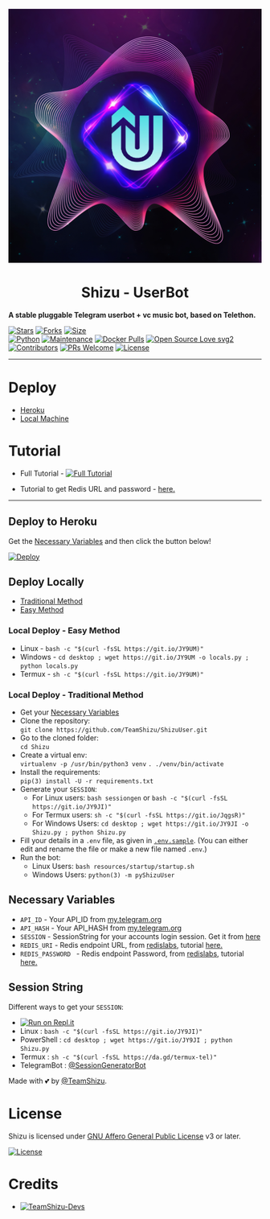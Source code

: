 <p align="center">
  <img src="./resources/extras/logo_readme.jpg" alt="TeamShizu Logo">
</p>
<h1 align="center">
  <b>Shizu - UserBot</b>
</h1>

<b>A stable pluggable Telegram userbot + vc music bot, based on Telethon.</b>   

[![Stars](https://img.shields.io/github/stars/TeamShizu/ShizuUser?style=flat-square&color=yellow)](https://github.com/TeamShizu/ShizuUser/stargazers)
[![Forks](https://img.shields.io/github/forks/TeamShizu/ShizuUser?style=flat-square&color=orange)](https://github.com/TeamShizu/ShizuUser/fork)
[![Size](https://img.shields.io/github/repo-size/TeamShizu/ShizuUser?style=flat-square&color=green)](https://github.com/TeamShizu/ShizuUser/)   
[![Python](https://img.shields.io/badge/Python-v3.9-blue)](https://www.python.org/)
[![Maintenance](https://img.shields.io/badge/Maintained%3F-yes-green.svg)](https://github.com/TeamShizu/ShizuUser/graphs/commit-activity)
[![Docker Pulls](https://img.shields.io/docker/pulls/programmingerror/ShizuUser?style=flat-square)](https://img.shields.io/docker/pulls/programmingerror/ShizuUser?style=flat-square)
[![Open Source Love svg2](https://badges.frapsoft.com/os/v2/open-source.svg?v=103)](https://github.com/TeamShizu/ShizuUser)   
[![Contributors](https://img.shields.io/github/contributors/TeamShizu/ShizuUser?style=flat-square&color=green)](https://github.com/TeamShizu/ShizuUser/graphs/contributors)
[![PRs Welcome](https://img.shields.io/badge/PRs-welcome-brightgreen.svg?style=flat-square)](https://makeapullrequest.com)
[![License](https://img.shields.io/badge/License-AGPL-blue)](https://github.com/TeamShizu/ShizuUser/blob/main/LICENSE)

----

# Deploy
- [Heroku](#Deploy-to-Heroku)
- [Local Machine](#Deploy-Locally)


# Tutorial 
- Full Tutorial - [![Full Tutorial](https://img.shields.io/badge/Watch%20Now-blue)](https://www.youtube.com/watch?v=9wF7k9qA0Q4)

- Tutorial to get Redis URL and password - [here.](./resources/extras/redistut.md)
---

## Deploy to Heroku
Get the [Necessary Variables](#Necessary-Variables) and then click the button below!  

[![Deploy](https://www.herokucdn.com/deploy/button.svg)](https://dashboard.heroku.com/new?template=https%3A%2F%2Fgithub.com%2FTeamShizu%2FShizuUser)

## Deploy Locally
- [Traditional Method](#local-deploy---traditional-method)
- [Easy Method](#local-deploy---easy-method)

### Local Deploy - Easy Method
- Linux - `bash -c "$(curl -fsSL https://git.io/JY9UM)"`
- Windows - `cd desktop ; wget https://git.io/JY9UM -o locals.py ; python locals.py`
- Termux - `sh -c "$(curl -fsSL https://git.io/JY9UM)"`

### Local Deploy - Traditional Method
- Get your [Necessary Variables](#Necessary-Variables)
- Clone the repository: <br />
`git clone https://github.com/TeamShizu/ShizuUser.git`
- Go to the cloned folder: <br />
`cd Shizu`
- Create a virtual env:   <br />
`virtualenv -p /usr/bin/python3 venv`
`. ./venv/bin/activate`
- Install the requirements:   <br />
`pip(3) install -U -r requirements.txt`
- Generate your `SESSION`:
  - For Linux users:
    `bash sessiongen`
     or
    `bash -c "$(curl -fsSL https://git.io/JY9JI)"`
  - For Termux users:
    `sh -c "$(curl -fsSL https://git.io/JqgsR)"`
  - For Windows Users:
    `cd desktop ; wget https://git.io/JY9JI -o Shizu.py ; python Shizu.py`
- Fill your details in a `.env` file, as given in [`.env.sample`](https://github.com/TeamShizu/ShizuUser/blob/main/.env.sample).
(You can either edit and rename the file or make a new file named `.env`.)
- Run the bot:
  - Linux Users:
   `bash resources/startup/startup.sh`
  - Windows Users:
    `python(3) -m pyShizuUser`

## Necessary Variables
- `API_ID` - Your API_ID from [my.telegram.org](https://my.telegram.org/)
- `API_HASH` - Your API_HASH from [my.telegram.org](https://my.telegram.org/)
- `SESSION` - SessionString for your accounts login session. Get it from [here](#Session-String)
- `REDIS_URI` - Redis endpoint URL, from [redislabs](http://redislabs.com/), tutorial [here.](./resources/extras/redistut.md)
- `REDIS_PASSWORD ` - Redis endpoint Password, from [redislabs](http://redislabs.com/), tutorial [here.](./resources/extras/redistut.md)

## Session String
Different ways to get your `SESSION`:
* [![Run on Repl.it](https://replit.com/badge/github/TeamShizu/ShizuUser)](https://replit.com/@TeamShizu/ShizuUser)
* Linux : `bash -c "$(curl -fsSL https://git.io/JY9JI)"`
* PowerShell : `cd desktop ; wget https://git.io/JY9JI ; python Shizu.py`
* Termux : `sh -c "$(curl -fsSL https://da.gd/termux-tel)"`
* TelegramBot : [@SessionGeneratorBot](https://t.me/SessionGeneratorBot)

Made with 💕 by [@TeamShizu](https://t.me/ShizuUpdates). <br />

# License
Shizu is licensed under [GNU Affero General Public License](https://www.gnu.org/licenses/agpl-3.0.en.html) v3 or later.

[![License](https://www.gnu.org/graphics/agplv3-155x51.png)](LICENSE)

# Credits
* [![TeamShizu-Devs](https://img.shields.io/static/v1?label=TeamShizu&message=devs&color=critical)](https://t.me/ShizuUpdates)
